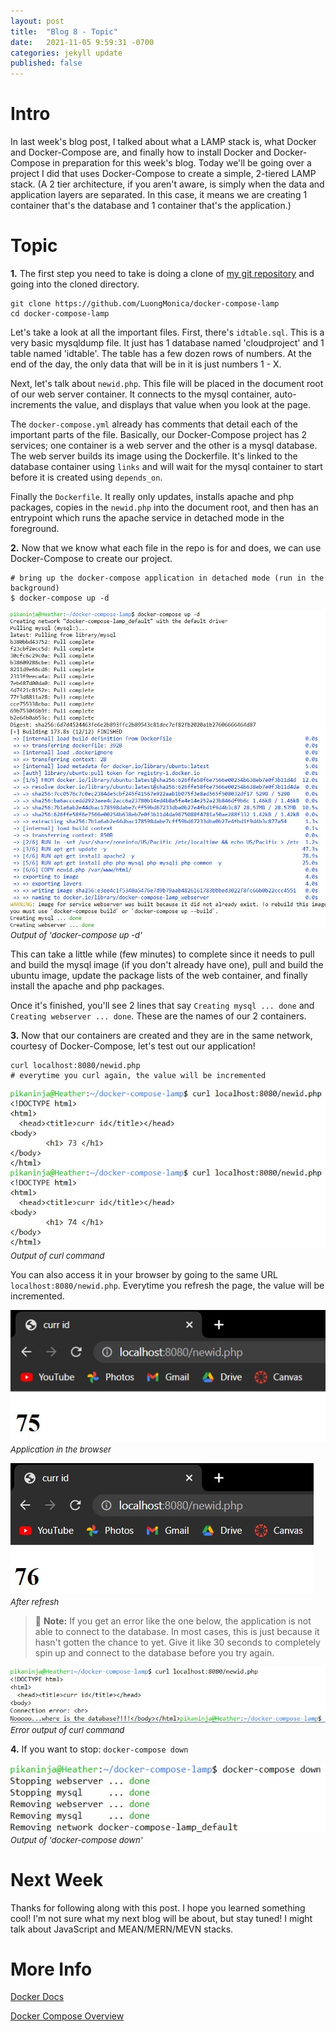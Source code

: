 ```yaml
---
layout: post
title:  "Blog 8 - Topic"
date:   2021-11-05 9:59:31 -0700
categories: jekyll update
published: false
---
```


# **Intro**
In last week's blog post, I talked about what a LAMP stack is, what Docker and Docker-Compose are, and finally how to install Docker and Docker-Compose in preparation for this week's blog. Today we'll be going over a project I did that uses Docker-Compose to create a simple, 2-tiered LAMP stack. (A 2 tier architecture, if you aren't aware, is simply when the data and application layers are separated. In this case, it means we are creating 1 container that's the database and 1 container that's the application.)

# **Topic**
**1.** The first step you need to take is doing a clone of [my git repository](https://github.com/LuongMonica/docker-compose-lamp) and going into the cloned directory.
```
git clone https://github.com/LuongMonica/docker-compose-lamp
cd docker-compose-lamp
```

Let's take a look at all the important files. First, there's `idtable.sql`. This is a very basic mysqldump file. It just has 1 database named 'cloudproject' and 1 table named 'idtable'. The table has a few dozen rows of numbers. At the end of the day, the only data that will be in it is just numbers 1 - X. 

Next, let's talk about `newid.php`. This file will be placed in the document root of our web server container. It connects to the mysql container, auto-increments the value, and displays that value when you look at the page. 

The `docker-compose.yml` already has comments that detail each of the important parts of the file. Basically, our Docker-Compose project has 2 services; one container is a web server and the other is a mysql database. The web server builds its image using the Dockerfile. It's linked to the database container using `links` and will wait for the mysql container to start before it is created using `depends_on`.

Finally the `Dockerfile`. It really only updates, installs apache and php packages, copies in the `newid.php` into the document root, and then has an entrypoint which runs the apache service in detached mode in the foreground.

**2.** Now that we know what each file in the repo is for and does, we can use Docker-Compose to create our project.
```
# bring up the docker-compose application in detached mode (run in the background)
$ docker-compose up -d
```

![Docker Compose Command Output](/assets/docker-compose-lamp-ss.jpg)<br/><font size="2.75px"><em>Output of 'docker-compose up -d'</em></font>

This can take a little while (few minutes) to complete since it needs to pull and build the mysql image (if you don't already have one), pull and build the ubuntu image, update the package lists of the web container, and finally install the apache and php packages.

Once it's finished, you'll see 2 lines that say `Creating mysql ... done` and `Creating webserver ... done`. These are the names of our 2 containers.

**3.** Now that our containers are created and they are in the same network, courtesy of Docker-Compose, let's test out our application!
```
curl localhost:8080/newid.php
# everytime you curl again, the value will be incremented
```

![Curl](/assets/docker-compose-curl-ss.jpg)<br/><font size="2.75px"><em>Output of curl command</em></font>

You can also access it in your browser by going to the same URL `localhost:8080/newid.php`. Everytime you refresh the page, the value will be incremented.

![Browser](/assets/docker-compose-browser-ss.jpg)<br/><font size="2.75px"><em>Application in the browser</em></font>

![Browser Refresh](/assets/docker-compose-browser-refresh-ss.jpg)<br/><font size="2.75px"><em>After refresh</em></font>

> &#128216; **Note:** If you get an error like the one below, the application is not able to connect to the database. In most cases, this is just because it hasn't gotten the chance to yet. Give it like 30 seconds to completely spin up and connect to the database before you try again.

![Curl Error](/assets/docker-compose-curl-error.jpg)<br/><font size="2.75px"><em>Error output of curl command</em></font>

**4.** If you want to stop: `docker-compose down`

![Docker-compose down](/assets/docker-compose-down.jpg)<br/><font size="2.75px"><em>Output of 'docker-compose down'</em></font>

# **Next Week**
Thanks for following along with this post. I hope you learned something cool! I'm not sure what my next blog will be about, but stay tuned! I might talk about JavaScript and MEAN/MERN/MEVN stacks. 

# **More Info**
[Docker Docs](https://docs.docker.com/)

[Docker Compose Overview](https://docs.docker.com/compose/)